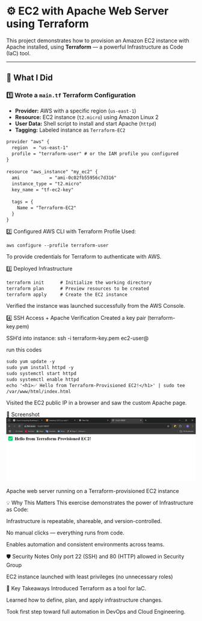 # ⚙️ EC2 with Apache Web Server using Terraform

This project demonstrates how to provision an Amazon EC2 instance with Apache installed, using **Terraform** — a powerful Infrastructure as Code (IaC) tool.

---

## 🚀 What I Did

### 1️⃣ Wrote a `main.tf` Terraform Configuration
- **Provider:** AWS with a specific region (`us-east-1`)
- **Resource:** EC2 instance (`t2.micro`) using Amazon Linux 2
- **User Data:** Shell script to install and start Apache (`httpd`)
- **Tagging:** Labeled instance as `Terraform-EC2`

```hcl
provider "aws" {
  region  = "us-east-1"
  profile = "terraform-user" # or the IAM profile you configured
}

resource "aws_instance" "my_ec2" {
  ami           = "ami-0c02fb55956c7d316"
  instance_type = "t2.micro"
  key_name = "tf-ec2-key" 

  tags = {
    Name = "Terraform-EC2"
  }
}
```


2️⃣ Configured AWS CLI with Terraform Profile
Used:

```
aws configure --profile terraform-user
```

To provide credentials for Terraform to authenticate with AWS.

3️⃣ Deployed Infrastructure

```
terraform init      # Initialize the working directory
terraform plan      # Preview resources to be created
terraform apply     # Create the EC2 instance
```

Verified the instance was launched successfully from the AWS Console.

4️⃣ SSH Access + Apache Verification
Created a key pair (terraform-key.pem)

SSH’d into instance:
ssh -i terraform-key.pem ec2-user@<Public-IP>

run this codes
```
sudo yum update -y
sudo yum install httpd -y
sudo systemctl start httpd
sudo systemctl enable httpd
echo '<h1>✅ Hello from Terraform-Provisioned EC2!</h1>' | sudo tee /var/www/html/index.html
```

Visited the EC2 public IP in a browser and saw the custom Apache page.

📸 Screenshot
![website](Screenshot.png)

Apache web server running on a Terraform-provisioned EC2 instance

💡 Why This Matters
This exercise demonstrates the power of Infrastructure as Code:

Infrastructure is repeatable, shareable, and version-controlled.

No manual clicks — everything runs from code.

Enables automation and consistent environments across teams.

🛡️ Security Notes
Only port 22 (SSH) and 80 (HTTP) allowed in Security Group

EC2 instance launched with least privileges (no unnecessary roles)

🧠 Key Takeaways
Introduced Terraform as a tool for IaC.

Learned how to define, plan, and apply infrastructure changes.

Took first step toward full automation in DevOps and Cloud Engineering.

